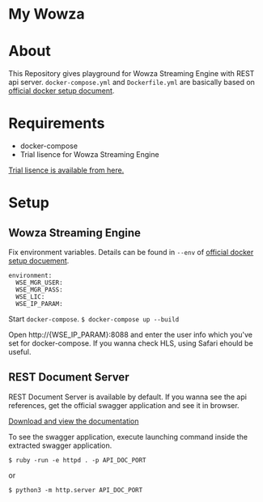My Wowza
========

# About

This Repository gives playground for Wowza Streaming Engine with REST api server.
`docker-compose.yml` and `Dockerfile.yml` are basically based on [official docker setup document](https://www.wowza.com/docs/how-to-set-up-wowza-streaming-engine-using-docker).


# Requirements

- docker-compose
- Trial lisence for Wowza Streaming Engine

[Trial lisence is available from here.](https://www.wowza.com/free-trial?GA_network=g&GA_device=c&GA_campaign=740566306&GA_adgroup=36892194377&GA_target=&GA_placement=&GA_creative=285829035979&GA_extension=&GA_keyword=wowza%20trial&GA_loc_physical_ms=1028851&GA_landingpage=https://www.wowza.com/free-trial&ga_keyword_match=e&ga_ad_position=1t2&gclid=Cj0KCQiAxs3gBRDGARIsAO4tqq3Ag-5jvT7wshzSV4e_ruRADkVyM2RYtSpPoV5-sn5hucCyf1wuxVgaAgarEALw_wcB)

# Setup

## Wowza Streaming Engine

Fix environment variables.
Details can be found in `--env` of [official docker setup docuement](https://www.wowza.com/docs/how-to-set-up-wowza-streaming-engine-using-docker).

```
environment:
  WSE_MGR_USER:
  WSE_MGR_PASS:
  WSE_LIC:
  WSE_IP_PARAM:
```

Start `docker-compose`.
`$ docker-compose up --build`

Open http://{WSE_IP_PARAM}:8088 and enter the user info which you've set for docker-compose.
If you wanna check HLS, using Safari ehould be useful.

## REST Document Server

REST Document Server is available by default.
If you wanna see the api references, get the official swagger application and see it in browser.

[Download and view the documentation](https://www.wowza.com/docs/how-to-access-documentation-for-wowza-streaming-engine-rest-api)

To see the swagger application, execute launching command inside the extracted swagger application.

`$ ruby -run -e httpd . -p API_DOC_PORT`

or

`$ python3 -m http.server API_DOC_PORT`
